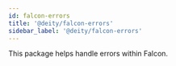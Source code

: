 ```yaml
---
id: falcon-errors
title: '@deity/falcon-errors'
sidebar_label: '@deity/falcon-errors'
---
```


This package helps handle errors within Falcon.
